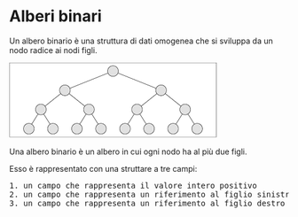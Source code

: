 # Alberi binari

Un albero binario è una struttura di dati omogenea che si sviluppa da un nodo radice ai nodi figli.


![Albero binario](https://github.com/mariocuomo/Algoritmi-e-strutture-di-dati/blob/master/alberi/alberi%20binari/alberi%20binari.png)

Una albero binario è un albero in cui ogni nodo ha al più due figli.

Esso è rappresentato con una struttare a tre campi:
<pre>
1. un campo che rappresenta il valore intero positivo
2. un campo che rappresenta un riferimento al figlio sinistro
3. un campo che rappresenta un riferimento al figlio destro
</pre>

